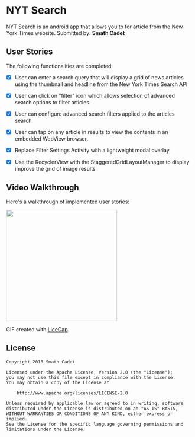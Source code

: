 # NYT Search
 NYT Search is an android app that allows you to for article from the New York Times website.
Submitted by: **Smath Cadet**

## User Stories

The following functionalities are completed:

* [x] User can enter a search query that will display a grid of news articles using the thumbnail and headline from the New York Times Search API
* [x] User can click on "filter" icon which allows selection of advanced search options to filter articles.
* [x] User can configure advanced search filters applied to the articles search
* [x] User can tap on any article in results to view the contents in an embedded WebView browser.  
* [x] Replace Filter Settings Activity with a lightweight modal overlay.
* [x] Use the RecyclerView with the StaggeredGridLayoutManager to display improve the grid of image results


## Video Walkthrough

Here's a walkthrough of implemented user stories:

<img src='https://i.imgur.com/2Fadtze.gif' width="300" />

GIF created with [LiceCap](http://www.cockos.com/licecap/).


## License

    Copyright 2018 Smath Cadet

    Licensed under the Apache License, Version 2.0 (the "License");
    you may not use this file except in compliance with the License.
    You may obtain a copy of the License at

        http://www.apache.org/licenses/LICENSE-2.0

    Unless required by applicable law or agreed to in writing, software
    distributed under the License is distributed on an "AS IS" BASIS,
    WITHOUT WARRANTIES OR CONDITIONS OF ANY KIND, either express or implied.
    See the License for the specific language governing permissions and
    limitations under the License.
